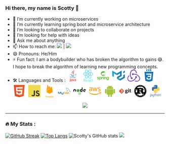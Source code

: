 ### Hi there, my name is Scotty 👋

- 🔭 I’m currently working on microservices
- 🌱 I’m currently learning spring boot and microservice architecture
- 👯 I’m looking to collaborate on projects
- 🤔 I’m looking for help with ideas
- 💬 Ask me about anything
- 📫 How to reach me: <img src="https://img.shields.io/badge/intondiscott@gmail.com-grey?style=for-the-badge&logo=gmail&logoColor=red" />  | <a href="https://www.linkedin.com/in/scott-intondi-a49942226/"><img src="https://img.shields.io/badge/LinkedIn-blue?style=for-the-badge&logo=linkedin&logoColor=white" /></a>
- 😄 Pronouns: He/Him
- ⚡ Fun fact: I am a bodybuilder who has broken the algorithm to gains 😅. I hope to break the algorithm of learning new programming concepts.
- :hammer_and_wrench: Languages and Tools :
  <img src="https://github.com/devicons/devicon/blob/master/icons/java/java-original-wordmark.svg" title="Java" alt="Java" width="40" height="40"/>&nbsp;
  <img src="https://github.com/devicons/devicon/blob/master/icons/react/react-original-wordmark.svg" title="React" alt="React" width="40" height="40"/>&nbsp;
  <img src="https://github.com/devicons/devicon/blob/master/icons/spring/spring-original-wordmark.svg" title="Spring" alt="Spring" width="40" height="40"/>&nbsp;
  <img src="https://github.com/devicons/devicon/blob/master/icons/materialui/materialui-original.svg" title="Material UI" alt="Material UI" width="40" height="40"/>&nbsp;
  <img src="https://github.com/devicons/devicon/blob/master/icons/redux/redux-original.svg" title="Redux" alt="Redux " width="40" height="40"/>&nbsp;
  <img src="https://github.com/devicons/devicon/blob/master/icons/css3/css3-plain-wordmark.svg"  title="CSS3" alt="CSS" width="40" height="40"/>&nbsp;
  <img src="https://github.com/devicons/devicon/blob/master/icons/html5/html5-original.svg" title="HTML5" alt="HTML" width="40" height="40"/>&nbsp;
  <img src="https://github.com/devicons/devicon/blob/master/icons/javascript/javascript-original.svg" title="JavaScript" alt="JavaScript" width="40" height="40"/>&nbsp;
  <img src="https://github.com/devicons/devicon/blob/master/icons/firebase/firebase-plain-wordmark.svg" title="Firebase" alt="Firebase" width="40" height="40"/>&nbsp;
  <img src="https://github.com/devicons/devicon/blob/master/icons/mysql/mysql-original-wordmark.svg" title="MySQL"  alt="MySQL" width="40" height="40"/>&nbsp;
  <img src="https://github.com/devicons/devicon/blob/master/icons/nodejs/nodejs-original-wordmark.svg" title="NodeJS" alt="NodeJS" width="40" height="40"/>&nbsp;
  <img src="https://github.com/devicons/devicon/blob/master/icons/amazonwebservices/amazonwebservices-plain-wordmark.svg" title="AWS" alt="AWS" width="40" height="40"/>&nbsp;
  <img src="https://github.com/devicons/devicon/blob/master/icons/android/android-original.svg" title="Android" alt="Android" width="40" height="40"/>&nbsp;
  <img src="https://github.com/devicons/devicon/blob/master/icons/git/git-original-wordmark.svg" title="Git" alt="Git" width="40" height="40"/>&nbsp;
  <img src="https://github.com/devicons/devicon/blob/master/icons/rust/rust-original.svg" title="Rust" alt="Rust" width="40" height="40" />&nbsp;
  <img src="https://github.com/devicons/devicon/blob/master/icons/python/python-original-wordmark.svg" title="Python" alt="Python" width="40" height="40" />
<div align=center>
<img src="https://github.com/intondiscott/intondiscott/assets/73749875/c01aa5f0-5d9c-424b-9ea5-bdfa3b1cb7be" width="800px"/>
</div>

---

### :fire: My Stats : <br>
[![GitHub Streak](https://github-readme-streak-stats.herokuapp.com?user=intondiscott&theme=chartreuse-dark)](https://git.io/streak-stats) 
[![Top Langs](https://github-readme-stats.vercel.app/api/top-langs/?username=intondiscott&layout=compact&theme=chartreuse-dark)](https://github.com/anuraghazra/github-readme-stats) 
![Scotty's GitHub stats](https://github-readme-stats.vercel.app/api?username=intondiscott&show_icons=true&theme=chartreuse-dark)
<img src="https://github.com/intondiscott/intondiscott/assets/73749875/07f1eac9-8d9b-4e77-b1be-2fbd1faf34dc"/>

  


